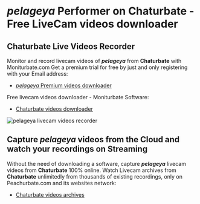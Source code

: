 # _pelageya_ Performer on Chaturbate - Free LiveCam videos downloader

## Chaturbate Live Videos Recorder

Monitor and record livecam videos of **_pelageya_** from **Chaturbate** with Moniturbate.com
Get a premium trial for free by just and only registering with your Email address:
* [_pelageya_ Premium videos downloader](https://moniturbate.com/request-demo-licence-key.html)

Free livecam videos downloader - Moniturbate Software:
* [Chaturbate videos downloader](https://moniturbate.com/moniturbate-download-software.html)

![_pelageya_ livecam videos recorder](https://peachurnet.com/templates/moniturbate-software.png)


## Capture _pelageya_ videos from the Cloud and watch your recordings on Streaming

Without the need of downloading a software, capture **_pelageya_** livecam videos from **Chaturbate** 100% online.
Watch Livecam archives from **Chaturbate** unlimitedly from thousands of existing recordings, only on Peachurbate.com and its websites network:
* [Chaturbate videos archives](https://peachurnet.com/)
